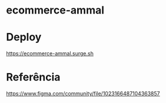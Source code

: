 # ecommerce-ammal

# Deploy
https://ecommerce-ammal.surge.sh

# Referência
https://www.figma.com/community/file/1023166487104363857
